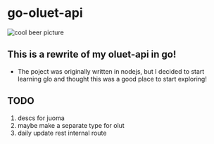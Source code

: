 # go-oluet-api

![cool beer picture](https://cdn1.iconfinder.com/data/icons/zaficons-foods-1/512/beer-512.png)

## This is a rewrite of my oluet-api in go!

- The poject was originally written in nodejs, but I decided to start learning glo and thought this was a good place to start exploring!

## TODO
1. descs for juoma
2. maybe make a separate type for olut
3. daily update rest internal route
